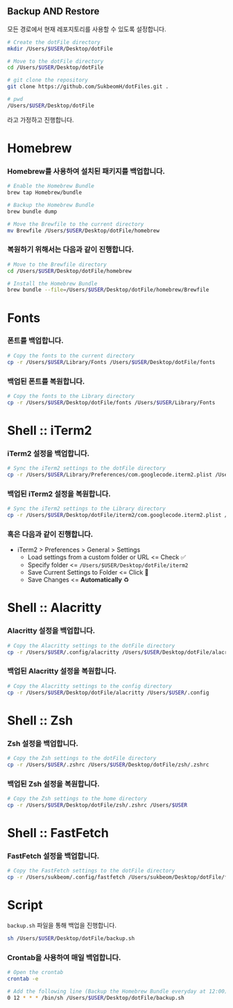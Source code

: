 ## Backup AND Restore

모든 경로에서 현재 레포지토리를 사용할 수 있도록 설정합니다.

```zsh
# Create the dotFile directory
mkdir /Users/$USER/Desktop/dotFile

# Move to the dotFile directory
cd /Users/$USER/Desktop/dotFile

# git clone the repository
git clone https://github.com/SukbeomH/dotFiles.git .

# pwd
/Users/$USER/Desktop/dotFile
```

라고 가정하고 진행합니다.

# Homebrew

### Homebrew를 사용하여 설치된 패키지를 백업합니다.

```zsh
# Enable the Homebrew Bundle
brew tap Homebrew/bundle

# Backup the Homebrew Bundle
brew bundle dump

# Move the Brewfile to the current directory
mv Brewfile /Users/$USER/Desktop/dotFile/homebrew
```

### 복원하기 위해서는 다음과 같이 진행합니다.

```zsh
# Move to the Brewfile directory
cd /Users/$USER/Desktop/dotFile/homebrew

# Install the Homebrew Bundle
brew bundle --file=/Users/$USER/Desktop/dotFile/homebrew/Brewfile
```

# Fonts

### 폰트를 백업합니다.

```zsh
# Copy the fonts to the current directory
cp -r /Users/$USER/Library/Fonts /Users/$USER/Desktop/dotFile/fonts
```

### 백업된 폰트를 복원합니다.

```zsh
# Copy the fonts to the Library directory
cp -r /Users/$USER/Desktop/dotFile/fonts /Users/$USER/Library/Fonts
```

# Shell :: iTerm2

### iTerm2 설정을 백업합니다.

```zsh
# Sync the iTerm2 settings to the dotFile directory
cp -r /Users/$USER/Library/Preferences/com.googlecode.iterm2.plist /Users/$USER/Desktop/dotFile/iterm2
```

### 백업된 iTerm2 설정을 복원합니다.

```zsh
# Sync the iTerm2 settings to the Library directory
cp -r /Users/$USER/Desktop/dotFile/iterm2/com.googlecode.iterm2.plist /Users/$USER/Library/Preferences
```

### 혹은 다음과 같이 진행합니다.

- iTerm2 > Preferences > General > Settings
  - Load settings from a custom folder or URL <= Check ✅
  - Specify folder <= `/Users/$USER/Desktop/dotFile/iterm2`
  - Save Current Settings to Folder <= Click 💾
  - Save Changes <= **Automatically** ♻️

# Shell :: Alacritty

### Alacritty 설정을 백업합니다.

```zsh
# Copy the Alacritty settings to the dotFile directory
cp -r /Users/$USER/.config/alacritty /Users/$USER/Desktop/dotFile/alacritty
```

### 백업된 Alacritty 설정을 복원합니다.

```zsh
# Copy the Alacritty settings to the config directory
cp -r /Users/$USER/Desktop/dotFile/alacritty /Users/$USER/.config
```

# Shell :: Zsh

### Zsh 설정을 백업합니다.

```zsh
# Copy the Zsh settings to the dotFile directory
cp -r /Users/$USER/.zshrc /Users/$USER/Desktop/dotFile/zsh/.zshrc
```

### 백업된 Zsh 설정을 복원합니다.

```zsh
# Copy the Zsh settings to the home directory
cp -r /Users/$USER/Desktop/dotFile/zsh/.zshrc /Users/$USER
```

# Shell :: FastFetch

### FastFetch 설정을 백업합니다.

```zsh
# Copy the FastFetch settings to the dotFile directory
cp -r /Users/sukbeom/.config/fastfetch /Users/sukbeom/Desktop/dotFile/fastfetch
```

# Script

`backup.sh` 파일을 통해 백업을 진행합니다.

```zsh
sh /Users/$USER/Desktop/dotFile/backup.sh
```

### Crontab을 사용하여 매일 백업합니다.

```zsh
# Open the crontab
crontab -e

# Add the following line (Backup the Homebrew Bundle everyday at 12:00)
0 12 * * * /bin/sh /Users/$USER/Desktop/dotFile/backup.sh
```
